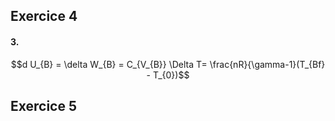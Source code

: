 ## Exercice 4
#### 3.
$$d U_{B} = \delta W_{B} = C_{V_{B}} \Delta T= \frac{nR}{\gamma-1}(T_{Bf} - T_{0})$$
## Exercice 5
$$$$